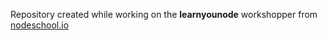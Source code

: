 Repository created while working on the **learnyounode** workshopper from [nodeschool.io](https://nodeschool.io)

